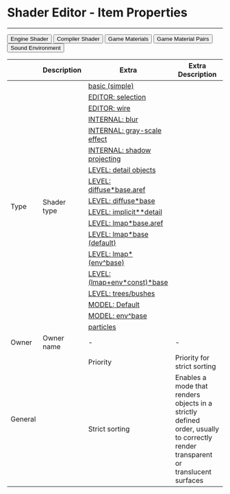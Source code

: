 # Shader Editor - Item Properties

___

<body>
  <div class="table-tabs">
    <div class="tab-buttons">
      <button class="tab-button active" onclick="openTable(event, 'EngineShader')">Engine Shader</button>
      <button class="tab-button" onclick="openTable(event, 'CompilerShader')">Compiler Shader</button>
      <button class="tab-button" onclick="openTable(event, 'GameMaterials')">Game Materials</button>
      <button class="tab-button" onclick="openTable(event, 'GameMaterialPairs')">Game Material Pairs</button>
      <button class="tab-button" onclick="openTable(event, 'SoundEnvironment')">Sound Environment</button>
    </div>
    <div id="EngineShader" class="tab-content" style="display: block;">
    <table><thead>
  <tr>
    <th></th>
    <th>Description</th>
    <th>Extra</th>
    <th>Extra Description</th>
  </tr></thead>
<tbody>
  <tr>
    <td rowspan="18">Type</td>
    <td rowspan="18">Shader type</td>
    <td><a href="../shader-types/basic-simple.md">basic (simple)</a></td>
    <td></td>
  </tr>
  <tr>
    <td><a href="../shader-types/editor-selection.md">EDITOR: selection</a></td>
    <td></td>
  </tr>
  <tr>
    <td><a href="../shader-types/editor-wire.md">EDITOR: wire</a></td>
    <td></td>
  </tr>
  <tr>
    <td><a href="../shader-types/internal-blur.md">INTERNAL: blur</a></td>
    <td></td>
  </tr>
  <tr>
    <td><a href="../shader-types/internal-gray-scale-effect.md">INTERNAL: gray-scale effect</a></td>
    <td></td>
  </tr>
  <tr>
    <td><a href="../shader-types/internal-shadow-projecting.md">INTERNAL: shadow projecting</a></td>
    <td></td>
  </tr>
  <tr>
    <td><a href="../shader-types/level-detail-objects.md">LEVEL: detail objects</a></td>
    <td></td>
  </tr>
  <tr>
    <td><a href="../shader-types/level-diffuse-base-aref.md">LEVEL: diffuse*base.aref</a></td>
    <td></td>
  </tr>
  <tr>
    <td><a href="../shader-types/level-diffuse-base.md">LEVEL: diffuse*base</a></td>
    <td></td>
  </tr>
  <tr>
    <td><a href="../shader-types/level-implicit-detail.md">LEVEL: implicit**detail</a></td>
    <td></td>
  </tr>
  <tr>
    <td><a href="../shader-types/level-lmap-base-aref.md">LEVEL: lmap*base.aref</a></td>
    <td></td>
  </tr>
  <tr>
    <td><a href="../shader-types/level-lmap-base-default.md">LEVEL: lmap*base (default)</a></td>
    <td></td>
  </tr>
  <tr>
    <td><a href="../shader-types/level-lmap-env-base.md">LEVEL: lmap*(env^base)</a></td>
    <td></td>
  </tr>
  <tr>
    <td><a href="../shader-types/level-lmap-env-const-base.md">LEVEL: (lmap+env*const)*base</a></td>
    <td></td>
  </tr>
  <tr>
    <td><a href="../shader-types/level-trees-bushes.md">LEVEL: trees/bushes</a></td>
    <td></td>
  </tr>
  <tr>
    <td><a href="../shader-types/model-default.md">MODEL: Default</a></td>
    <td></td>
  </tr>
  <tr>
    <td><a href="../shader-types/model-env-base.md">MODEL: env^base</a></td>
    <td></td>
  </tr>
  <tr>
    <td><a href="../shader-types/particles.md">particles</a></td>
    <td></td>
  </tr>
  <tr>
    <td>Owner</td>
    <td>Owner name</td>
    <td>-</td>
    <td>-</td>
  </tr>
  <tr>
    <td rowspan="2">General</td>
    <td rowspan="2"></td>
    <td>Priority</td>
    <td>Priority for strict sorting</td>
  </tr>
  <tr>
    <td>Strict sorting</td>
    <td>Enables a mode that renders objects in a strictly defined order, usually to correctly render transparent or translucent surfaces</td>
  </tr>
</tbody></table>
    </div>
    <div id="CompilerShader" class="tab-content" style="display: none;">
    <table><thead>
  <tr>
    <th></th>
    <th>Description</th>
    <th>Extra</th>
    <th>Extra Description</th>
  </tr></thead>
<tbody>
  <tr>
    <td>Translucency</td>
    <td></td>
    <td>-</td>
    <td>-</td>
  </tr>
  <tr>
    <td>Ambient</td>
    <td></td>
    <td>-</td>
    <td>-</td>
  </tr>
  <tr>
    <td>LM density</td>
    <td></td>
    <td>-</td>
    <td>-</td>
  </tr>
  <tr>
    <td rowspan="5">Flags</td>
    <td rowspan="5"></td>
    <td>Collision</td>
    <td>Enable Collision for object with this shader</td>
  </tr>
  <tr>
    <td>Rendering</td>
    <td>An object without this shader will not render in the game world</td>
  </tr>
  <tr>
    <td>OptimizeUV</td>
    <td></td>
  </tr>
  <tr>
    <td>Vertex light</td>
    <td>Will use Vertex Lighting instead Per-Pixel Lightning</td>
  </tr>
  <tr>
    <td>Cast shadow</td>
    <td>Enable shadow casting</td>
  </tr>
</tbody>
</table>
    </div>
    <div id="GameMaterials" class="tab-content" style="display: none;">
    <table><thead>
  <tr>
    <th></th>
    <th>Description</th>
    <th>Extra</th>
    <th>Extra Description</th>
  </tr></thead>
<tbody>
  <tr>
    <td>Desc</td>
    <td>Material description</td>
    <td>-</td>
    <td>-</td>
  </tr>
  <tr>
    <td rowspan="12">Flags</td>
    <td rowspan="12"></td>
    <td>Dynamic</td>
    <td></td>
  </tr>
  <tr>
    <td>Passable</td>
    <td></td>
  </tr>
  <tr>
    <td>Breakable</td>
    <td></td>
  </tr>
  <tr>
    <td>Bounceable</td>
    <td></td>
  </tr>
  <tr>
    <td>Skidmark</td>
    <td></td>
  </tr>
  <tr>
    <td>Bloodmark</td>
    <td></td>
  </tr>
  <tr>
    <td>Climable</td>
    <td></td>
  </tr>
  <tr>
    <td>Liquid</td>
    <td></td>
  </tr>
  <tr>
    <td>Suppress Shadows</td>
    <td></td>
  </tr>
  <tr>
    <td>Suppress Wallmarks</td>
    <td></td>
  </tr>
  <tr>
    <td>Actor Obstacle</td>
    <td>An actor's ability to collide with the material?</td>
  </tr>
  <tr>
    <td>Bullet No Ricoshet</td>
    <td>Will the bullet ricochet off the material</td>
  </tr>
  <tr>
    <td rowspan="5">Physics</td>
    <td rowspan="5"></td>
    <td>Friction</td>
    <td>Friction coefficient</td>
  </tr>
  <tr>
    <td>Damping</td>
    <td>Softness coefficient of the material (collision energy loss)</td>
  </tr>
  <tr>
    <td>Spring</td>
    <td>Material stiffness coefficient (spring stiffness)</td>
  </tr>
  <tr>
    <td>Bounce start vel</td>
    <td>Initial velocity at which the bounce starts to work</td>
  </tr>
  <tr>
    <td>Bouncing</td>
    <td>Bounce coefficient</td>
  </tr>
  <tr>
    <td rowspan="8">Factors</td>
    <td rowspan="8"></td>
    <td>Bounce Damage</td>
    <td>the damage that is inflicted by bouncing?</td>
  </tr>
  <tr>
    <td>Injurious</td>
    <td></td>
  </tr>
  <tr>
    <td>Shooting (1-went through)</td>
    <td>material penetrability</td>
  </tr>
  <tr>
    <td>Shooting MP (1-went through)</td>
    <td>material penetrability in Multiplayer?</td>
  </tr>
  <tr>
    <td>Transparency (1-full transp)</td>
    <td></td>
  </tr>
  <tr>
    <td>Sound occlusion (1-full hear)</td>
    <td>attenuation factor</td>
  </tr>
  <tr>
    <td>Flotation (1-full passable)</td>
    <td>deceleration coefficient when passing through this material</td>
  </tr>
  <tr>
    <td>Density Factor</td>
    <td>how many m/s the bullet slows down when passing 1 m of material</td>
  </tr>
</tbody></table>
    </div>
    <div id="GameMaterialPairs" class="tab-content" style="display: none;">
    <table><thead>
  <tr>
    <th></th>
    <th>Description</th>
  </tr></thead>
<tbody>
  <tr>
    <td>Command</td>
    <td></td>
  </tr>
  <tr>
    <td>Parent</td>
    <td></td>
  </tr>
  <tr>
    <td>Breaking Sounds</td>
    <td></td>
  </tr>
  <tr>
    <td>Step Sounds</td>
    <td></td>
  </tr>
  <tr>
    <td>Collide Sounds</td>
    <td></td>
  </tr>
  <tr>
    <td>Collide Particles</td>
    <td></td>
  </tr>
  <tr>
    <td>Collide Marks</td>
    <td></td>
  </tr>
</tbody>
</table>
    </div>
    <div id="SoundEnvironment" class="tab-content" style="display: none;">
    <table><thead>
  <tr>
    <th></th>
    <th></th>
    <th>Description</th>
    <th>Extra</th>
    <th>Extra Description</th>
  </tr></thead>
<tbody>
  <tr>
    <td rowspan="5">Environment</td>
    <td rowspan="2">Set</td>
    <td rowspan="2"></td>
    <td>Identity</td>
    <td>Sets the parameters to the parameters from Identity</td>
  </tr>
  <tr>
    <td>Reset</td>
    <td>Resets parameters</td>
  </tr>
  <tr>
    <td>Preset</td>
    <td></td>
    <td>-</td>
    <td>-</td>
  </tr>
  <tr>
    <td>Size</td>
    <td>This setting sets the perceived size of the audio environment. The larger the number, the larger and wider the environmental space will "sound"</td>
    <td>-</td>
    <td>-</td>
  </tr>
  <tr>
    <td>Diffusion</td>
    <td>Controls the master density of audio reflections and reverberations, i.e. how thick the reverb and echo effects will be</td>
    <td>-</td>
    <td>-</td>
  </tr>
  <tr>
    <td rowspan="2">Room</td>
    <td>Room</td>
    <td>This controls the initial volume level and amount of reverb and echo effects; "0" equates to full effects, while "-10000" equates to no effects</td>
    <td>-</td>
    <td>-</td>
  </tr>
  <tr>
    <td>RoomHF</td>
    <td>Sets the high frequency attenuation via a low-pass filter for Room setting and audio reflection; "0" equates to no low-pass filter, while "-10000" equates to no sound reflected</td>
    <td>-</td>
    <td></td>
  </tr>
  <tr>
    <td rowspan="2">Distance Effects</td>
    <td>RoomRolloffFactor</td>
    <td>This setting attenuates reflected sound based on how far from the audio source the player is; the higher the value, the more a sound will decay the greater the player's distance from the source of the audio</td>
    <td>-</td>
    <td>-</td>
  </tr>
  <tr>
    <td>AirAbsorptionHF</td>
    <td>This setting attenuates high frequencies based on the distance between the player and the audio source, but simulates a denser environment. The higher the value, the less absorbent the environment is (e.g. a low value would mimic thick fog, a high value would mimic a dry desert or tundra)</td>
    <td>-</td>
    <td>-</td>
  </tr>
  <tr>
    <td rowspan="2">Reflections</td>
    <td>Reflections</td>
    <td>This sets the amount of initial echoes dependant upon the Room setting. "1000" equates to maximum initial reflections, while "-10000" equates to no initial reflections</td>
    <td>-</td>
    <td>-</td>
  </tr>
  <tr>
    <td>ReflectionsDelay</td>
    <td>Sets the amount of time (in milliseconds) from the initial perception of the audio source, to the first percieved echo. The higher the value, the longer the amount of time between first hearing a sound, and hearing any echoes of that sound</td>
    <td>-</td>
    <td>-</td>
  </tr>
  <tr>
    <td rowspan="2">Reverb</td>
    <td>Reverb</td>
    <td>This setting controls the amount of late reverberations dependant upon the Room setting. "2000" equates to maximum late reverberations, while "-10000" equates to no late reverberations</td>
    <td>-</td>
    <td>-</td>
  </tr>
  <tr>
    <td>ReverbDelay</td>
    <td>This sets the length of time (in milliseconds) from the initial perception of audio reflections, to the first percieved reverberation. The higher the value, the longer the amount of time between the first echo and it's resounding reverberation</td>
    <td>-</td>
    <td>-</td>
  </tr>
  <tr>
    <td rowspan="2">Decay</td>
    <td>DecayTime</td>
    <td>Controls the decay time of the audio reverberation; how quickly the reverberation fades away. The smaller the value, the quicker reverberations fade out, and the smaller the percieved room size is; the higher the value, the longer it takes for reverberations to fade out</td>
    <td>-</td>
    <td>-</td>
  </tr>
  <tr>
    <td>DecayHFRatio</td>
    <td>Sets the ratio of high frequency reverberation decay relative to actual reverberation decay time. The higher the value, the brighter the high frequency reverberation decay; the lower the value, the more dull the high frequency reverberation</td>
    <td>-</td>
    <td>-</td>
  </tr>
</tbody></table>
    </div>
  </div>
</body>
